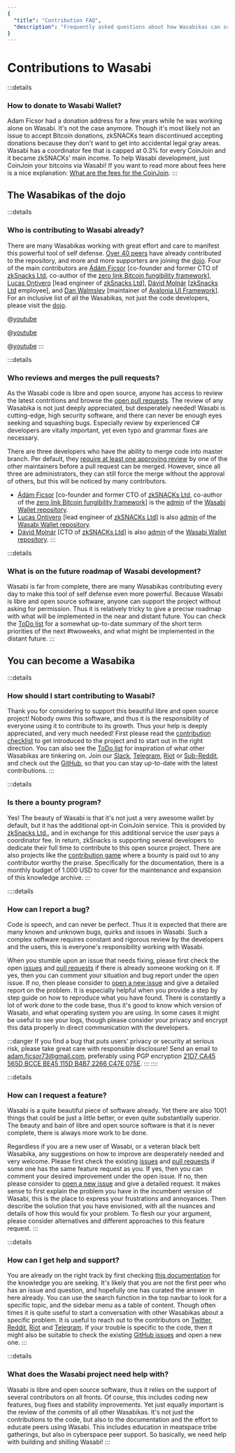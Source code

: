 ```yaml
---
{
  "title": "Contribution FAQ",
  "description": "Frequently asked questions about how Wasabikas can support the project. This is the Wasabi documentation, an archive of knowledge about the open-source, non-custodial and privacy-focused Bitcoin wallet for desktop."
}
---
```


# Contributions to Wasabi

:::details
### How to donate to Wasabi Wallet?

Adam Ficsor had a donation address for a few years while he was working alone on Wasabi.
It's not the case anymore.
Though it's most likely not an issue to accept Bitcoin donations, zkSNACKs team discontinued accepting donations because they don't want to get into accidental legal gray areas.
Wasabi has a coordinator fee that is capped at 0.3% for every CoinJoin and it became zkSNACKs' main income.
To help Wasabi development, just CoinJoin your bitcoins via Wasabi!
If you want to read more about fees here is a nice explanation: [What are the fees for the CoinJoin](/FAQ/FAQ-UseWasabi.md#what-are-the-fees-for-the-coinjoin).
:::

## The Wasabikas of the dojo

:::details
### Who is contributing to Wasabi already?

There are many Wasabikas working with great effort and care to manifest this powerful tool of self defense.
[Over 40 peers](https://github.com/zkSNACKs/WalletWasabi/graphs/contributors) have already contributed to the repository, and more and more supporters are joining the [dojo](/building-wasabi/Dojo.md).
Four of the main contributors are [Ádám Ficsor](https://github.com/nopara73) [co-founder and former CTO of [zkSnacks Ltd](https://zksnacks.com/), co-author of the [zero link Bitcoin fungibility framework](https://github.com/nopara73/ZeroLink)], [Lucas Ontivero](https://github.com/lontivero) [lead engineer of [zkSnacks Ltd](https://zksnacks.com/)], [Dávid Molnár](https://github.com/molnard) [[zkSnacks Ltd](https://zksnacks.com/) employee], and [Dan Walmsley](https://github.com/danwalmsley) [maintainer of [Avalonia UI Framework](https://github.com/AvaloniaUI/Avalonia)].
For an inclusive list of all the Wasabikas, not just the code developers, please visit the [dojo](/building-wasabi/Dojo.md).

@[youtube](F8xNSOhbWrw)

@[youtube](Yg7_3LIutJA)

@[youtube](X9BB_9faJE8)
:::

:::details
### Who reviews and merges the pull requests?

As the Wasabi code is libre and open source, anyone has access to review the latest contritions and browse the [open pull requests](https://github.com/zkSNACKs/WalletWasabi/pulls?q=is%3Apr+is%3Aopen+sort%3Aupdated-desc).
The review of any Wasabika is not just deeply appreciated, but desperately needed!
Wasabi is cutting-edge, high security software, and there can never be enough eyes seeking and squashing bugs.
Especially review by experienced C# developers are vitally important, yet even typo and grammar fixes are necessary.

There are three developers who have the ability to merge code into master branch.
Per default, they [require at least one approving review](https://help.github.com/en/github/administering-a-repository/about-required-reviews-for-pull-requests) by one of the other maintainers before a pull request can be merged.
However, since all three are administrators, they can still force the merge without the approval of others, but this will be noticed by many contributors.
- [Ádám Ficsor](https://github.com/nopara73) [co-founder and former CTO of [zkSNACKs Ltd](https://zksnacks.com/), co-author of the [zero link Bitcoin fungibility framework](https://github.com/nopara73/ZeroLink)] is the [admin](https://help.github.com/en/articles/repository-permission-levels-for-an-organization) of the [Wasabi Wallet repository](https://github.com/zksnacks/walletwasabi).
- [Lucas Ontivero](https://github.com/lontivero) [lead engineer of [zkSNACKs Ltd](https://zksnacks.com/)] is also [admin](https://help.github.com/en/articles/repository-permission-levels-for-an-organization) of the [Wasabi Wallet repository](https://github.com/zksnacks/walletwasabi).
- [Dávid Molnár](https://github.com/molnard) [CTO of [zkSNACKs Ltd](https://zksnacks.com/)] is also [admin](https://help.github.com/en/articles/repository-permission-levels-for-an-organization) of the [Wasabi Wallet repository](https://github.com/zksnacks/walletwasabi).
:::

:::details
### What is on the future roadmap of Wasabi development?

Wasabi is far from complete, there are many Wasabikas contributing every day to make this tool of self defense even more powerful.
Because Wasabi is libre and open source software, anyone can support the project without asking for permission.
Thus it is relatively tricky to give a precise roadmap with what will be implemented in the near and distant future.
You can check the [ToDo list](/building-wasabi/ToDo.md) for a somewhat up-to-date summary of the short term priorities of the next #twoweeks, and what might be implemented in the distant future.
:::

## You can become a Wasabika

:::details
### How should I start contributing to Wasabi?

Thank you for considering to support this beautiful libre and open source project!
Nobody owns this software, and thus it is the responsibility of everyone using it to contribute to its growth.
Thus your help is deeply appreciated, and very much needed!
First please read the [contribution checklist](/building-wasabi/ContributionChecklist.md) to get introduced to the project and to start out in the right direction.
You can also see the [ToDo list](/building-wasabi/ToDo.md) for inspiration of what other Wasabikas are tinkering on.
Join our [Slack](https://join.slack.com/t/tumblebit/shared_invite/enQtNjQ1MTQ2NzQ1ODI0LWIzOTg5YTM3YmNkOTg1NjZmZTQ3NmM1OTAzYmQyYzk1M2M0MTdlZDk2OTQwNzFiNTg1ZmExNzM0NjgzY2M0Yzg), [Telegram](https://t.me/WasabiWallet), [Riot](https://riot.im/app/#/room/#wasabiwallet:matrix.org) or [Sub-Reddit](https://www.reddit.com/r/WasabiWallet/), and check out the [GitHub](https://github.com/zkSnacks/WalletWasabi), so that you can stay up-to-date with the latest contributions.
:::

:::details
### Is there a bounty program?

Yes!
The beauty of Wasabi is that it's not just a very awesome wallet by default, but it has the additional opt-in CoinJoin service.
This is provided by [zkSnacks Ltd.](https://zksnacks.com), and in exchange for this additional service the user pays a coordinator fee.
In return, zkSnacks is supporting several developers to dedicate their full time to contribute to this open source project.
There are also projects like the [contribution game](/building-wasabi/ContributionGame.md) where a bounty is paid out to any contributor worthy the praise.
Specifically for the documentation, there is a monthly budget of 1.000 USD to cover for the maintenance and expansion of this knowledge archive.
:::

::::details
### How can I report a bug?

Code is speech, and can never be perfect.
Thus it is expected that there are many known and unknown bugs, quirks and issues in Wasabi.
Such a complex software requires constant and rigorous review by the developers and the users, this is everyone's responsibility working with Wasabi.

When you stumble upon an issue that needs fixing, please first check the open [issues](https://github.com/zkSNACKs/WalletWasabi/issues/) and [pull requests](https://github.com/zkSNACKs/WalletWasabi/pulls) if there is already someone working on it.
If yes, then you can comment your situation and bug report under the open issue.
If no, then please consider to [open a new issue](https://github.com/zkSNACKs/WalletWasabi/issues/new?template=bug-report.md) and give a detailed report on the problem.
It is especially helpful when you provide a step by step guide on how to reproduce what you have found.
There is constantly a lot of work done to the code base, thus it's good to know which version of Wasabi, and what operating system you are using.
In some cases it might be useful to see your logs, though please consider your privacy and encrypt this data properly in direct communication with the developers.

:::danger
If you find a bug that puts users' privacy or security at serious risk, please take great care with responsible disclosure!
Send an email to [adam.ficsor73@gmail.com](mailto:adam.ficsor73@gmail.com), preferably using PGP encryption [21D7 CA45 565D BCCE BE45 115D B4B7 2266 C47E 075E](https://github.com/zkSNACKs/WalletWasabi/blob/master/SECURITY.md).
:::
::::

:::details
### How can I request a feature?

Wasabi is a quite beautiful piece of software already.
Yet there are also 1001 things that could be just a little better, or even quite substantially superior.
The beauty and bain of libre and open source software is that it is never complete, there is always more work to be done.

Regardless if you are a new user of Wasabi, or a veteran black belt Wasabika, any suggestions on how to improve are desperately needed and very welcome.
Please first check the existing [issues](https://github.com/zkSNACKs/WalletWasabi/issues/) and [pull requests](https://github.com/zkSNACKs/WalletWasabi/pulls) if some one has the same feature request as you.
If yes, then you can comment your desired improvement under the open issue.
If no, then please consider to [open a new issue](https://github.com/zkSNACKs/WalletWasabi/issues/new?template=feature-request.md) and give a detailed request.
It makes sense to first explain the problem you have in the incumbent version of Wasabi, this is the place to express your frustrations and annoyances.
Then describe the solution that you have envisioned, with all the nuances and details of how this would fix your problem.
To flesh our your argument, please consider alternatives and different approaches to this feature request.
:::

:::details
### How can I get help and support?

You are already on the right track by first checking [this documentation](https://docs.wasabiwallet.io) for the knowledge you are seeking.
It's likely that you are not the first peer who has an issue and question, and hopefully one has curated the answer in here already.
You can use the search function in the top navbar to look for a specific topic, and the sidebar menu as a table of content.
Though often times it is quite useful to start a conversation with other Wasabikas about a specific problem.
It is useful to reach out to the contributors on [Twitter](https://twitter.com/wasabiwallet), [Reddit](https://old.reddit.com/r/WasabiWallet/), [Riot](https://riot.im/app/#/room/#wasabiwallet:matrix.org) and [Telegram](https://t.me/WasabiWallet).
If your trouble is specific to the code, then it might also be suitable to check the existing [GitHub issues](https://github.com/zkSNACKs/WalletWasabi/issues/) and open a new one.
:::

:::details
### What does the Wasabi project need help with?

Wasabi is libre and open source software, thus it relies on the support of several contributors on all fronts.
Of course, this includes coding new features, bug fixes and stability improvements.
Yet just equally important is the review of the commits of all other Wasabikas.
It's not just the contributions to the code, but also to the documentation and the effort to educate peers using Wasabi.
This includes education in meatspace tribe gatherings, but also in cyberspace peer support.
So basically, we need help with building and shilling Wasabi!
:::
